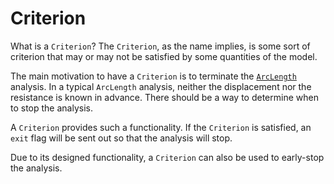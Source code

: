 # Criterion

What is a `Criterion`? The `Criterion`, as the name implies, is some sort of criterion that may or may not be satisfied
by some quantities of the model.

The main motivation to have a `Criterion` is to terminate the [`ArcLength`](../Step/ArcLength.md) analysis. In a
typical `ArcLength` analysis, neither the displacement nor the resistance is known in advance. There should be a way to
determine when to stop the analysis.

A `Criterion` provides such a functionality. If the `Criterion` is satisfied, an `exit` flag will be sent out so that
the analysis will stop.

Due to its designed functionality, a `Criterion` can also be used to early-stop the analysis.
